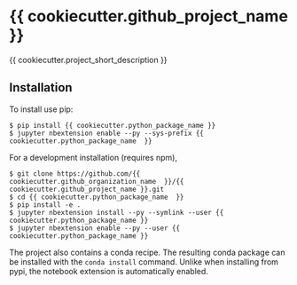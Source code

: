 {{ cookiecutter.github_project_name }}
===============================

{{ cookiecutter.project_short_description }}

Installation
------------

To install use pip:

    $ pip install {{ cookiecutter.python_package_name }}
    $ jupyter nbextension enable --py --sys-prefix {{ cookiecutter.python_package_name  }}


For a development installation (requires npm),

    $ git clone https://github.com/{{ cookiecutter.github_organization_name  }}/{{ cookiecutter.github_project_name }}.git
    $ cd {{ cookiecutter.python_package_name  }}
    $ pip install -e .
    $ jupyter nbextension install --py --symlink --user {{ cookiecutter.python_package_name }}
    $ jupyter nbextension enable --py --user {{ cookiecutter.python_package_name }}

The project also contains a conda recipe. The resulting conda package can be
installed with the `conda install` command. Unlike when installing from pypi,
the notebook extension is automatically enabled.
